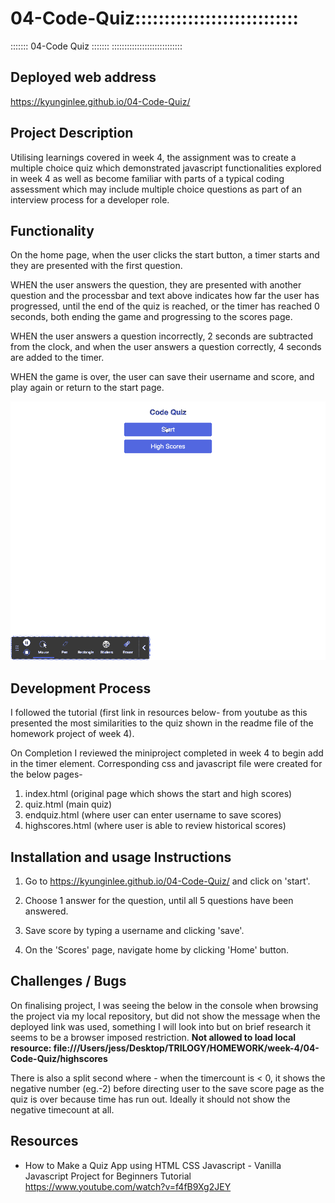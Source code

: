 # 04-Code-Quiz::::::::::::::::::::::::::::
::::::: 04-Code Quiz :::::::
::::::::::::::::::::::::::::

## Deployed web address 
https://kyunginlee.github.io/04-Code-Quiz/

## Project Description
Utilising learnings covered in week 4, the assignment was to create a multiple choice quiz which demonstrated javascript functionalities explored in week 4 as well as become familiar with parts of a typical coding assessment which may include multiple choice questions as part of an interview process for a developer role.

## Functionality
On the home page, when the user clicks the start button, a timer starts and they are presented with the first question. 

WHEN the user answers the question, they are presented with another question and the processbar and text above indicates how far the user has progressed, until the end of the quiz is reached, or the timer has reached 0 seconds, both ending the game and progressing to the scores page.

WHEN the user answers a question incorrectly, 2 seconds are subtracted from the clock, and when the user answers a question correctly, 4 seconds are added to the timer.

WHEN the game is over, the user can save their username and score, and play again or return to the start page.

![Alt Text](/README/codequiz.gif)
## Development Process

I followed the tutorial (first link in resources below- from youtube as this presented the most similarities to the quiz shown in the readme file of the homework project of week 4). 

On Completion I reviewed the miniproject completed in week 4 to begin add in the timer element. Corresponding css and javascript file were created for the below pages-
1) index.html (original page which shows the start and high scores)
2) quiz.html (main quiz)
3) endquiz.html (where user can enter username to save scores)
4) highscores.html (where user is able to review historical scores)

## Installation and usage Instructions
1) Go to https://kyunginlee.github.io/04-Code-Quiz/ and click on 'start'. 

2) Choose 1 answer for the question, until all 5 questions have been answered. 

3) Save score by typing a username and clicking 'save'.

4) On the 'Scores' page, navigate home by clicking 'Home' button.  


## Challenges / Bugs 
On finalising project, I was seeing the below in the console when browsing the project via my local repository, but did not show the message when the deployed link was used, something I will look into but on brief research it seems to be a browser imposed restriction.
****Not allowed to load local resource: file:///Users/jess/Desktop/TRILOGY/HOMEWORK/week-4/04-Code-Quiz/highscores****

There is also a split second where - when the timercount is < 0, it shows the negative number (eg.-2) before directing user to the save score page as the quiz is over because time has run out. Ideally it should not show the negative timecount at all. 

## Resources
* How to Make a Quiz App using HTML CSS Javascript - Vanilla Javascript Project for Beginners Tutorial https://www.youtube.com/watch?v=f4fB9Xg2JEY

